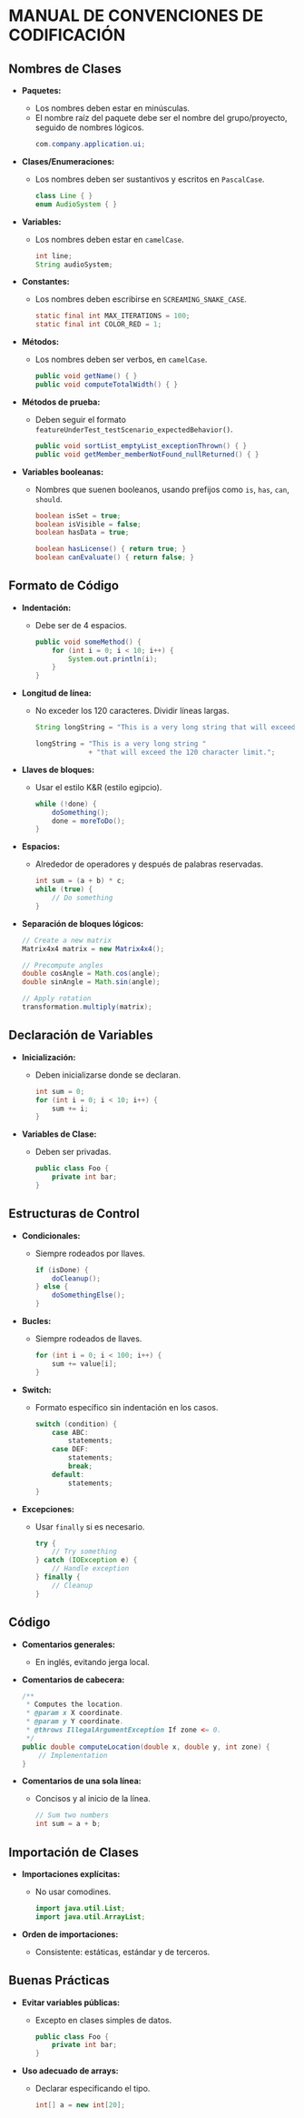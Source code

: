 # MANUAL DE CONVENCIONES DE CODIFICACIÓN

## Nombres de Clases

- **Paquetes:** 
  - Los nombres deben estar en minúsculas. 
  - El nombre raíz del paquete debe ser el nombre del grupo/proyecto, seguido de nombres lógicos.
    ```java
    com.company.application.ui;
    ```

- **Clases/Enumeraciones:** 
  - Los nombres deben ser sustantivos y escritos en `PascalCase`.
    ```java
    class Line { }
    enum AudioSystem { }
    ```

- **Variables:** 
  - Los nombres deben estar en `camelCase`.
    ```java
    int line;
    String audioSystem;
    ```

- **Constantes:** 
  - Los nombres deben escribirse en `SCREAMING_SNAKE_CASE`.
    ```java
    static final int MAX_ITERATIONS = 100;
    static final int COLOR_RED = 1;
    ```

- **Métodos:** 
  - Los nombres deben ser verbos, en `camelCase`.
    ```java
    public void getName() { }
    public void computeTotalWidth() { }
    ```

- **Métodos de prueba:** 
  - Deben seguir el formato `featureUnderTest_testScenario_expectedBehavior()`.
    ```java
    public void sortList_emptyList_exceptionThrown() { }
    public void getMember_memberNotFound_nullReturned() { }
    ```

- **Variables booleanas:** 
  - Nombres que suenen booleanos, usando prefijos como `is`, `has`, `can`, `should`.
    ```java
    boolean isSet = true;
    boolean isVisible = false;
    boolean hasData = true;

    boolean hasLicense() { return true; }
    boolean canEvaluate() { return false; }
    ```

## Formato de Código

- **Indentación:** 
  - Debe ser de 4 espacios.
    ```java
    public void someMethod() {
        for (int i = 0; i < 10; i++) {
            System.out.println(i);
        }
    }
    ```

- **Longitud de línea:** 
  - No exceder los 120 caracteres. Dividir líneas largas.
    ```java
    String longString = "This is a very long string that will exceed the 120 character limit, so it should be wrapped.";

    longString = "This is a very long string "
                 + "that will exceed the 120 character limit.";
    ```

- **Llaves de bloques:** 
  - Usar el estilo K&R (estilo egipcio).
    ```java
    while (!done) {
        doSomething();
        done = moreToDo();
    }
    ```

- **Espacios:**
  - Alrededor de operadores y después de palabras reservadas.
    ```java
    int sum = (a + b) * c;
    while (true) {
        // Do something
    }
    ```

- **Separación de bloques lógicos:**
    ```java
    // Create a new matrix
    Matrix4x4 matrix = new Matrix4x4();

    // Precompute angles
    double cosAngle = Math.cos(angle);
    double sinAngle = Math.sin(angle);

    // Apply rotation
    transformation.multiply(matrix);
    ```

## Declaración de Variables

- **Inicialización:** 
  - Deben inicializarse donde se declaran.
    ```java
    int sum = 0;
    for (int i = 0; i < 10; i++) {
        sum += i;
    }
    ```

- **Variables de Clase:** 
  - Deben ser privadas.
    ```java
    public class Foo {
        private int bar;
    }
    ```

## Estructuras de Control

- **Condicionales:** 
  - Siempre rodeados por llaves.
    ```java
    if (isDone) {
        doCleanup();
    } else {
        doSomethingElse();
    }
    ```

- **Bucles:** 
  - Siempre rodeados de llaves.
    ```java
    for (int i = 0; i < 100; i++) {
        sum += value[i];
    }
    ```

- **Switch:** 
  - Formato específico sin indentación en los casos.
    ```java
    switch (condition) {
        case ABC:
            statements;
        case DEF:
            statements;
            break;
        default:
            statements;
    }
    ```

- **Excepciones:** 
  - Usar `finally` si es necesario.
    ```java
    try {
        // Try something
    } catch (IOException e) {
        // Handle exception
    } finally {
        // Cleanup
    }
    ```

## Código

- **Comentarios generales:** 
  - En inglés, evitando jerga local.

- **Comentarios de cabecera:**
    ```java
    /**
     * Computes the location.
     * @param x X coordinate.
     * @param y Y coordinate.
     * @throws IllegalArgumentException If zone <= 0.
     */
    public double computeLocation(double x, double y, int zone) {
        // Implementation
    }
    ```

- **Comentarios de una sola línea:** 
  - Concisos y al inicio de la línea.
    ```java
    // Sum two numbers
    int sum = a + b;
    ```

## Importación de Clases

- **Importaciones explícitas:** 
  - No usar comodines.
    ```java
    import java.util.List;
    import java.util.ArrayList;
    ```

- **Orden de importaciones:** 
  - Consistente: estáticas, estándar y de terceros.

## Buenas Prácticas

- **Evitar variables públicas:** 
  - Excepto en clases simples de datos.
    ```java
    public class Foo {
        private int bar;
    }
    ```

- **Uso adecuado de arrays:** 
  - Declarar especificando el tipo.
    ```java
    int[] a = new int[20];
    ```
